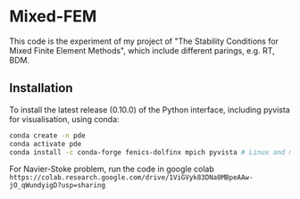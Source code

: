 # Mixed-FEM
This code is the experiment of my project of "The Stability Conditions for Mixed Finite Element Methods", which include different parings, e.g. RT, BDM.

## Installation
To install the latest release (0.10.0) of the Python interface, including pyvista for visualisation, using conda:
```bash
conda create -n pde
conda activate pde
conda install -c conda-forge fenics-dolfinx mpich pyvista # Linux and macOS
```

For Navier-Stoke problem, run the code in google colab `https://colab.research.google.com/drive/1ViGVyk83DNa0MBpeAAw-jO_qWundyigD?usp=sharing`
